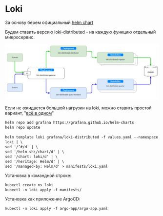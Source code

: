 # Loki
За основу берем официальный [helm chart](https://github.com/grafana/helm-charts/tree/main/charts/loki-distributed)

Будем ставить версию loki-distributed - на каждую функцию отдельный микросервис.

![](images/sh_1.jpg)

Если не ожидается большой нагрузки на loki, можно ставить простой вариант, 
"[всё в одном](https://github.com/grafana/helm-charts/tree/main/charts/loki)"

    helm repo add grafana https://grafana.github.io/helm-charts
    helm repo update

    helm template loki grafana/loki-distributed -f values.yaml --namespace loki | \
    sed '/^#/d' | \
    sed '/helm.sh\/chart/d' | \
    sed '/chart: loki/d' | \
    sed '/heritage: Helm/d' | \
    sed '/managed-by: Helm/d' > manifests/loki.yaml

Установка в командной строке:

    kubectl create ns loki
    kubectl -n loki apply -f manifests/

Установка как приложение ArgoCD:

    kubectl -n loki apply -f argo-app/argo-app.yaml